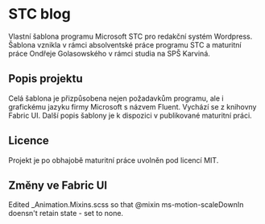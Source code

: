 # STC blog
Vlastní šablona programu Microsoft STC pro redakční systém Wordpress.
Šablona vznikla v rámci absolventské práce programu STC a maturitní práce Ondřeje Golasowského v rámci studia na 
SPŠ Karviná.

## Popis projektu
Celá šablona je přizpůsobena nejen požadavkům programu, ale i grafickému jazyku firmy Microsoft s názvem Fluent.
Vychází se z knihovny Fabric UI. Další popis šablony je k dispozici v publikované maturitní práci.

## Licence
Projekt je po obhajobě maturitní práce uvolněn pod licencí MIT.

## Změny ve Fabric UI 
Edited _Animation.Mixins.scss so that @mixin ms-motion-scaleDownIn doensn't retain state - set to none.